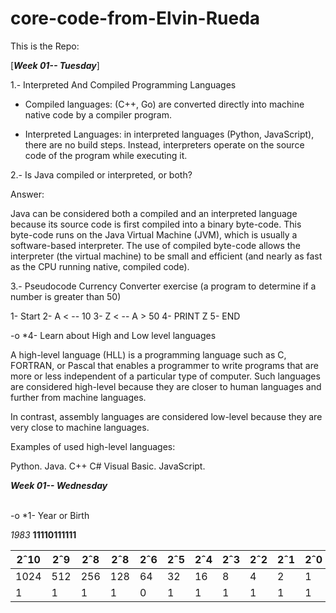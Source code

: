 # core-code-from-Elvin-Rueda



This is the Repo:



[****_Week 01-- Tuesday_****]



 1.- Interpreted And Compiled Programming Languages <br/>


* Compiled languages: (C++, Go) are converted directly into machine native code by a compiler program.


* Interpreted Languages: in interpreted languages (Python, JavaScript), there are no build steps. Instead, interpreters operate on the source code of the program while executing it.
   
   
   




 2.- Is Java compiled or interpreted, or both? 



Answer:



Java can be considered both a compiled and an interpreted language because its source code is first compiled into a binary byte-code. This byte-code runs on the Java Virtual Machine (JVM), which is usually a software-based interpreter. The use of compiled byte-code allows the interpreter (the virtual machine) to be small and efficient (and nearly as fast as the CPU running native, compiled code). 



 3.- Pseudocode Currency Converter exercise (a program to determine if a number is greater than 50)



   1- Start
   2- A < -- 10
   3- Z < -- A > 50
   4- PRINT Z
   5- END
   



-o *4- Learn about High and Low level languages




A high-level language (HLL) is a programming language such as C, FORTRAN, or Pascal that enables a programmer to write programs that are more or less independent of a particular type of computer. Such languages are considered high-level because they are closer to human languages and further from machine languages.



In contrast, assembly languages are considered low-level because they are very close to machine languages.




Examples of used high-level languages:


Python.
Java.
C++
C#
Visual Basic.
JavaScript.




**_Week 01-- Wednesday_**



<br/>
-o *1- Year or Birth




_1983_	**11110111111**	

 
 |2ˆ10 |2ˆ9 |2ˆ8 |2ˆ8 |2ˆ6 |2ˆ5 |2ˆ4 |2ˆ3 |2ˆ2 |2ˆ1 |2ˆ0|
 |-----|----|----|----|----|----|----|----|----|----|---|
 |1024 |512 |256 |128 |64  |32  |16	 |8   |4	  |2	 |1  |
 |1	 |1	|1	  | 1  |0	|1	  |1	 |1	|1	  |1	 |1  |



